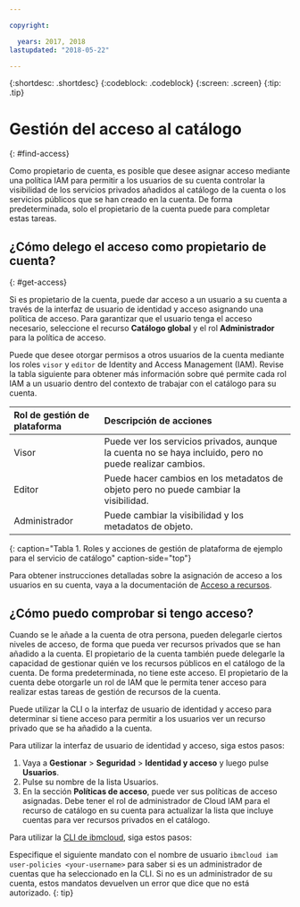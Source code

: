 ```yaml
---

copyright:

  years: 2017, 2018
lastupdated: "2018-05-22"

---
```


{:shortdesc: .shortdesc}
{:codeblock: .codeblock}
{:screen: .screen}
{:tip: .tip}

# Gestión del acceso al catálogo
{: #find-access}

Como propietario de cuenta, es posible que desee asignar acceso mediante una política IAM para permitir a los usuarios de su cuenta controlar la visibilidad de los servicios privados añadidos al catálogo de la cuenta o los servicios públicos que se han creado en la cuenta. De forma predeterminada, solo el propietario de la cuenta puede para completar estas tareas.

## ¿Cómo delego el acceso como propietario de cuenta?
{: #get-access}

Si es propietario de la cuenta, puede dar acceso a un usuario a su cuenta a través de la interfaz de usuario de identidad y acceso asignando una política de acceso. Para garantizar que el usuario tenga el acceso necesario, seleccione el recurso **Catálogo global** y el rol **Administrador** para la política de acceso.

Puede que desee otorgar permisos a otros usuarios de la cuenta mediante los roles `visor` y `editor` de Identity and Access Management (IAM). Revise la tabla siguiente para obtener más información sobre qué permite cada rol IAM a un usuario dentro del contexto de trabajar con el catálogo para su cuenta.

| Rol de gestión de plataforma | Descripción de acciones |
|:-----------------|:-----------------|
| Visor | Puede ver los servicios privados, aunque la cuenta no se haya incluido, pero no puede realizar cambios. |
| Editor | Puede hacer cambios en los metadatos de objeto pero no puede cambiar la visibilidad. |
| Administrador | Puede cambiar la visibilidad y los metadatos de objeto.  |
{: caption="Tabla 1. Roles y acciones de gestión de plataforma de ejemplo para el servicio de catálogo" caption-side="top"}

Para obtener instrucciones detalladas sobre la asignación de acceso a los usuarios en su cuenta, vaya a la documentación de [Acceso a recursos](/docs/iam/mngiam.html#iammanidaccser#resourceaccess).


## ¿Cómo puedo comprobar si tengo acceso?

Cuando se le añade a la cuenta de otra persona, pueden delegarle ciertos niveles de acceso, de forma que pueda ver recursos privados que se han añadido a la cuenta. El propietario de la cuenta también puede delegarle la capacidad de gestionar quién ve los recursos públicos en el catálogo de la cuenta. De forma predeterminada, no tiene este acceso. El propietario de la cuenta debe otorgarle un rol de IAM que le permita tener acceso para realizar estas tareas de gestión de recursos de la cuenta.

Puede utilizar la CLI o la interfaz de usuario de identidad y acceso para determinar si tiene acceso para permitir a los usuarios ver un recurso privado que se ha añadido a la cuenta.

Para utilizar la interfaz de usuario de identidad y acceso, siga estos pasos:

1. Vaya a **Gestionar** > **Seguridad** > **Identidad y acceso** y luego pulse **Usuarios**.
2. Pulse su nombre de la lista Usuarios.
3. En la sección **Políticas de acceso**, puede ver sus políticas de acceso asignadas. Debe tener el rol de administrador de Cloud IAM para el recurso de catálogo en su cuenta para actualizar la lista que incluye cuentas para ver recursos privados en el catálogo.

Para utilizar la [CLI de ibmcloud](/docs/cli/reference/bluemix_cli/bx_cli.html#ibmcloud_commands_iam), siga estos pasos:

Especifique el siguiente mandato con el nombre de usuario `ibmcloud iam user-policies <your-username>` para saber si es un administrador de cuentas que ha seleccionado en la CLI. Si no es un administrador de su cuenta, estos mandatos devuelven un error que dice que no está autorizado.
{: tip}
